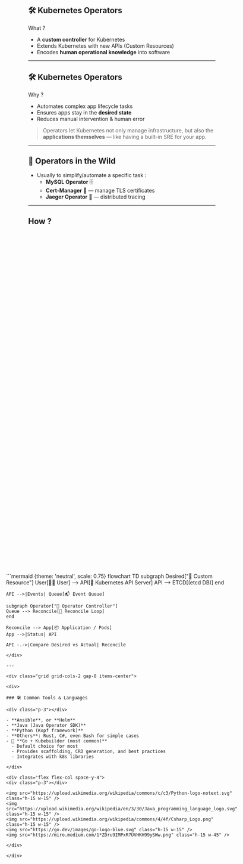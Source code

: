 ## 🛠️ Kubernetes Operators

What ?
- A **custom controller** for Kubernetes
- Extends Kubernetes with new APIs (Custom Resources)
- Encodes **human operational knowledge** into software

---

## 🛠️ Kubernetes Operators

Why ?
- Automates complex app lifecycle tasks
- Ensures apps stay in the **desired state**
- Reduces manual intervention & human error

<div class="p-5"></div>

> Operators let Kubernetes not only manage infrastructure, but also the **applications themselves** — like having a built-in SRE for your app.

---

## 🤖 Operators in the Wild  

<div class="p-5"></div>

- Usually to simplify/automate a specific task :
  - **MySQL Operator** 🗄️  
  - **Cert-Manager** 🔐 — manage TLS certificates 
  - **Jaeger Operator** 🔎 — distributed tracing  

---

## How ?

<div class="absolute-center" style="position: absolute; top: 50%; left:50%; transform: translate(-50%, -50%);">
```mermaid {theme: 'neutral', scale: 0.75}
flowchart TD 
    subgraph Desired["📝 Custom Resource"]
    User[👩‍💻 User] --> API[📜 Kubernetes API Server]
    API --> ETCD[(etcd DB)]
    end

    API -->|Events| Queue[📬 Event Queue]

    subgraph Operator["🤖 Operator Controller"]
    Queue --> Reconcile[🔄 Reconcile Loop]
    end

    Reconcile --> App[📦 Application / Pods]
    App -->|Status| API

    API -.->|Compare Desired vs Actual| Reconcile
```
</div>

---

<div class="grid grid-cols-2 gap-8 items-center">

<div>

### 🛠️ Common Tools & Languages

<div class="p-3"></div>

- **Ansible**, or **Helm**  
- **Java (Java Operator SDK)**  
- **Python (Kopf framework)**  
- **Others**: Rust, C#, even Bash for simple cases  
- 🐹 **Go + Kubebuilder (most common)**
  - Default choice for most
  - Provides scaffolding, CRD generation, and best practices  
  - Integrates with k8s libraries

</div>

<div class="flex flex-col space-y-4">
<div class="p-3"></div>

<img src="https://upload.wikimedia.org/wikipedia/commons/c/c3/Python-logo-notext.svg" class="h-15 w-15" />
<img src="https://upload.wikimedia.org/wikipedia/en/3/30/Java_programming_language_logo.svg" class="h-15 w-15" />
<img src="https://upload.wikimedia.org/wikipedia/commons/4/4f/Csharp_Logo.png" class="h-15 w-15" />
<img src="https://go.dev/images/go-logo-blue.svg" class="h-15 w-15" />
<img src="https://miro.medium.com/1*ZDru9IMPxR7UVHKH99ySWw.png" class="h-15 w-45" />

</div>

</div>

